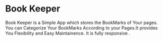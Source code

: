 
# Book Keeper

Book Keeper is a Simple App which stores the BookMarks of Your pages. You can Categorize Your BookMarks According to your Pages.It provides You Flexibility and Easy Maintainence. It is fully responsive . 
